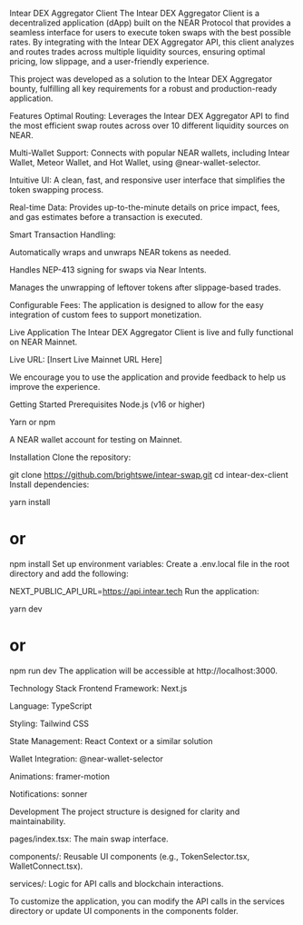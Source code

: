 Intear DEX Aggregator Client
The Intear DEX Aggregator Client is a decentralized application (dApp) built on the NEAR Protocol that provides a seamless interface for users to execute token swaps with the best possible rates. By integrating with the Intear DEX Aggregator API, this client analyzes and routes trades across multiple liquidity sources, ensuring optimal pricing, low slippage, and a user-friendly experience.

This project was developed as a solution to the Intear DEX Aggregator bounty, fulfilling all key requirements for a robust and production-ready application.

Features
Optimal Routing: Leverages the Intear DEX Aggregator API to find the most efficient swap routes across over 10 different liquidity sources on NEAR.

Multi-Wallet Support: Connects with popular NEAR wallets, including Intear Wallet, Meteor Wallet, and Hot Wallet, using @near-wallet-selector.

Intuitive UI: A clean, fast, and responsive user interface that simplifies the token swapping process.

Real-time Data: Provides up-to-the-minute details on price impact, fees, and gas estimates before a transaction is executed.

Smart Transaction Handling:

Automatically wraps and unwraps NEAR tokens as needed.

Handles NEP-413 signing for swaps via Near Intents.

Manages the unwrapping of leftover tokens after slippage-based trades.

Configurable Fees: The application is designed to allow for the easy integration of custom fees to support monetization.

Live Application
The Intear DEX Aggregator Client is live and fully functional on NEAR Mainnet.

Live URL: [Insert Live Mainnet URL Here]

We encourage you to use the application and provide feedback to help us improve the experience.

Getting Started
Prerequisites
Node.js (v16 or higher)

Yarn or npm

A NEAR wallet account for testing on Mainnet.

Installation
Clone the repository:

git clone https://github.com/brightswe/intear-swap.git
cd intear-dex-client
Install dependencies:

yarn install
# or
npm install
Set up environment variables:
Create a .env.local file in the root directory and add the following:

NEXT_PUBLIC_API_URL=https://api.intear.tech
Run the application:

yarn dev
# or
npm run dev
The application will be accessible at http://localhost:3000.

Technology Stack
Frontend Framework: Next.js

Language: TypeScript

Styling: Tailwind CSS

State Management: React Context or a similar solution

Wallet Integration: @near-wallet-selector

Animations: framer-motion

Notifications: sonner

Development
The project structure is designed for clarity and maintainability.

pages/index.tsx: The main swap interface.

components/: Reusable UI components (e.g., TokenSelector.tsx, WalletConnect.tsx).

services/: Logic for API calls and blockchain interactions.

To customize the application, you can modify the API calls in the services directory or update UI components in the components folder.
